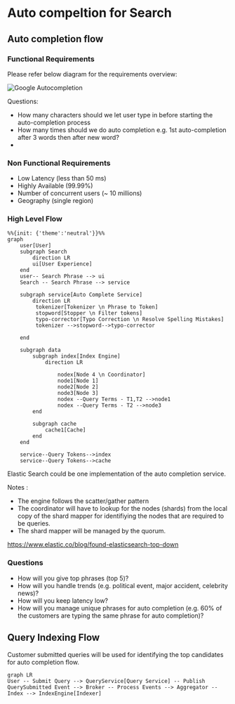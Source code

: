 # Auto compeltion for Search


## Auto completion flow
### Functional Requirements
Please refer below diagram for the requirements overview:

![Google Autocompletion](https://storage.googleapis.com/gweb-uniblog-publish-prod/images/sf_autocomplete_search.width-1600.format-webp.webp)

Questions:
- How many characters should we let user type in before starting the auto-completion process
- How many times should we do auto completion e.g. 1st auto-completion after 3 words then after new word?
- 

### Non Functional Requirements
- Low Latency (less than 50 ms)
- Highly Available (99.99%)
- Number of concurrent users (~ 10 millions)
- Geography (single region)

### High Level Flow


```mermaid
%%{init: {'theme':'neutral'}}%%
graph
    user[User]
    subgraph Search
        direction LR
        ui[User Experience]
    end
    user-- Search Phrase --> ui
    Search -- Search Phrase --> service

    subgraph service[Auto Complete Service]
        direction LR
         tokenizer[Tokenizer \n Phrase to Token]
         stopword[Stopper \n Filter tokens]
         typo-corrector[Typo Correction \n Resolve Spelling Mistakes]
         tokenizer -->stopword-->typo-corrector
         
    end

    subgraph data
        subgraph index[Index Engine]
            direction LR
        
                nodex[Node 4 \n Coordinator]
                node1[Node 1]
                node2[Node 2]
                node3[Node 3]
                nodex --Query Terms - T1,T2 -->node1
                nodex --Query Terms - T2 -->node3
        end    

        subgraph cache
            cache1[Cache]
        end
    end

    service--Query Tokens-->index
    service--Query Tokens-->cache

```
Elastic Search could be one implementation of the auto completion service.

Notes : 
- The engine follows the scatter/gather pattern
- The coordinator will have to lookup for the nodes (shards) from the local copy of the shard mapper for identifiying the nodes that are required to be queries. 
- The shard mapper will be managed by the quorum.

https://www.elastic.co/blog/found-elasticsearch-top-down

### Questions
- How will you give top phrases (top 5)?
- How will you handle trends (e.g. political event, major accident, celebrity news)?
- How will you keep latency low?
- How will you manage unique phrases for auto completion (e.g. 60% of the customers are typing the same phrase for auto completion)?

## Query Indexing Flow

Customer submitted queries will be used for identifying the top candidates for auto completion flow.

```mermaid
graph LR
User -- Submit Query --> QueryService[Query Service] -- Publish QuerySubmitted Event --> Broker -- Process Events --> Aggregator -- Index --> IndexEngine[Indexer]

```